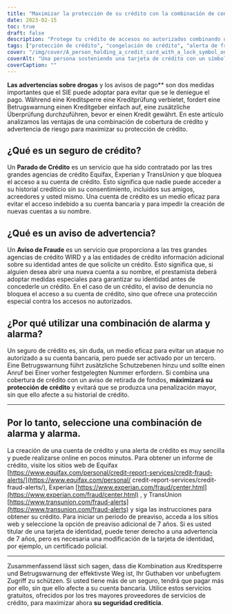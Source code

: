 ```yaml
---
title: "Maximizar la protección de su crédito con la combinación de congelación y alerta de fraude"
date: 2023-02-15
toc: true
draft: false
description: "Protege tu crédito de accesos no autorizados combinando un congelamiento de crédito y una alerta de fraude, la solución más efectiva para disuadir a delincuentes comunes de acceder a tu reporte de crédito sin tu permiso."
tags: ["protección de crédito", "congelación de crédito", "alerta de fraude", "acceso no autorizado", "informe de crédito", "robo de identidad", "Equifax", "Experian", "TransUnion", "agencias de crédito", "máxima protección"]
cover: "/img/cover/A_person_holding_a_credit_card_with_a_lock_symbol_on_it.png"
coverAlt: "Una persona sosteniendo una tarjeta de crédito con un símbolo de candado en ella para representar la protección del crédito".
coverCaption: ""
---
```



 **Las advertencias sobre drogas** y los avisos de pago** son dos medidas importantes que el SIE puede adoptar para evitar que se le deniegue el pago. Während eine Kreditsperre eine Kreditprüfung verbietet, fordert eine Betrugswarnung einen Kreditgeber einfach auf, eine zusätzliche Überprüfung durchzuführen, bevor er einen Kredit gewährt. En este artículo analizamos las ventajas de una combinación de cobertura de crédito y advertencia de riesgo para maximizar su protección de crédito.
 
 ## ¿Qué es un seguro de crédito?
 
 Un **Parado de Crédito** es un servicio que ha sido contratado por las tres grandes agencias de crédito Equifax, Experian y TransUnion y que bloquea el acceso a su cuenta de crédito. Esto significa que nadie puede acceder a su historial crediticio sin su consentimiento, incluidos sus amigos, acreedores y usted mismo. Una cuenta de crédito es un medio eficaz para evitar el acceso indebido a su cuenta bancaria y para impedir la creación de nuevas cuentas a su nombre.
 
 ## ¿Qué es un aviso de advertencia?
 
 Un **Aviso de Fraude** es un servicio que proporciona a las tres grandes agencias de crédito WIRD y a las entidades de crédito información adicional sobre su identidad antes de que solicite un crédito. Esto significa que, si alguien desea abrir una nueva cuenta a su nombre, el prestamista deberá adoptar medidas especiales para garantizar su identidad antes de concederle un crédito. En el caso de un crédito, el aviso de denuncia no bloquea el acceso a su cuenta de crédito, sino que ofrece una protección especial contra los accesos no autorizados.
 
 ## ¿Por qué utilizar una combinación de alarma y alarma?
 
 Un seguro de crédito es, sin duda, un medio eficaz para evitar un ataque no autorizado a su cuenta bancaria, pero puede ser activado por un tercero. Eine Betrugswarnung führt zusätzliche Schutzebenen hinzu und sollte einen Anruf bei Einer vorher festgelegten Nummer erfordern. Si combina una cobertura de crédito con un aviso de retirada de fondos, **máximizará su protección de crédito** y evitará que se produzca una penalización mayor, sin que ello afecte a su historial de crédito.
 
 ____________________
 
 ## Por lo tanto, seleccione una combinación de alarma y alarma.
 
 La creación de una cuenta de crédito y una alerta de crédito es muy sencilla y puede realizarse online en pocos minutos. Para obtener un informe de crédito, visite los sitios web de Equifax [https://www.equifax.com/personal/credit-report-services/credit-fraud-alerts/](https://www.equifax.com/personal/ credit-report-services/credit-fraud-alerts/), Experian [https://www.experian.com/fraud/center.html](https://www.experian.com/fraud/center.html) , y TransUnion [https://www.transunion.com/fraud-alerts](https://www.transunion.com/fraud-alerts) y siga las instrucciones para obtener su crédito. Para iniciar un periodo de preaviso, acceda a los sitios web y seleccione la opción de preaviso adicional de 7 años. Si es usted titular de una tarjeta de identidad, puede tener derecho a una advertencia de 7 años, pero es necesaria una modificación de la tarjeta de identidad, por ejemplo, un certificado policial.
 
 ____________________
 
 Zusammenfassend lässt sich sagen, dass die Kombination aus Kreditsperre und Betrugswarnung der effektivste Weg ist, Ihr Guthaben vor unbefugtem Zugriff zu schützen. Si usted tiene más de un seguro, tendrá que pagar más por ello, sin que ello afecte a su cuenta bancaria. Utilice estos servicios gratuitos, ofrecidos por los tres mayores proveedores de servicios de crédito, para maximizar ahora **su seguridad crediticia**.
